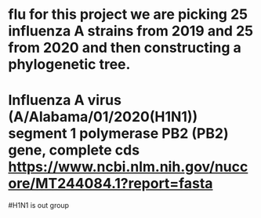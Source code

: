 # flu for this project we are picking 25 influenza A strains from 2019 and 25 from 2020 and then constructing a phylogenetic tree.
# Influenza A virus (A/Alabama/01/2020(H1N1)) segment 1 polymerase PB2 (PB2) gene, complete cds https://www.ncbi.nlm.nih.gov/nuccore/MT244084.1?report=fasta 
#H1N1 is out group
